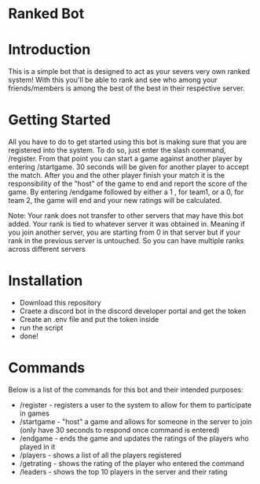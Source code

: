 # Ranked Bot

# Introduction
This is a simple bot that is designed to act as your severs very own ranked system! With this you'll be able to rank and see who among your friends/members is among the best of the best in their respective server.

# Getting Started
All you have to do to get started using this bot is making sure that you are registered into the system. To do so, just enter the slash command, /register. From that point you can start a game against another player by entering /startgame. 30 seconds will be given for another player to accept the match. After you and the other player finish your match it is the responsibility of the "host" of the game to end and report the score of the game. By entering /endgame followed by either a 1 , for team1, or a 0, for team 2, the game will end and your new ratings will be calculated.

Note: Your rank does not transfer to other servers that may have this bot added. Your rank is tied to whatever server it was obtained in. Meaning if you join another server, you are starting from 0 in that server but if your rank in the previous server is untouched. So you can have multiple ranks across different servers

# Installation
- Download this repository
- Craete a discord bot in the discord developer portal and get the token
- Create an .env file and put the token inside
- run the script
- done!

# Commands
Below is a list of the commands for this bot and their intended purposes:

- /register - registers a user to the system to allow for them to participate in games
- /startgame - "host" a game and allows for someone in the server to join (only have 30 seconds to respond once command is entered)
- /endgame - ends the game and updates the ratings of the players who played in it
- /players - shows a list of all the players registered
- /getrating - shows the rating of the player who entered the command
- /leaders - shows the top 10 players in the server and their rating

